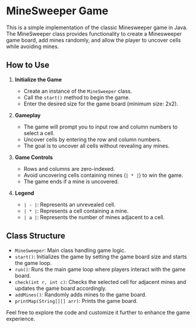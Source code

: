 
# MineSweeper Game

This is a simple implementation of the classic Minesweeper game in Java. The MineSweeper class provides functionality to create a Minesweeper game board, add mines randomly, and allow the player to uncover cells while avoiding mines.

## How to Use

1. **Initialize the Game**
    - Create an instance of the `MineSweeper` class.
    - Call the `start()` method to begin the game.
    - Enter the desired size for the game board (minimum size: 2x2).

2. **Gameplay**
    - The game will prompt you to input row and column numbers to select a cell.
    - Uncover cells by entering the row and column numbers.
    - The goal is to uncover all cells without revealing any mines.

3. **Game Controls**
    - Rows and columns are zero-indexed.
    - Avoid uncovering cells containing mines (`| * |`) to win the game.
    - The game ends if a mine is uncovered.

4. **Legend**
    - `| - |`: Represents an unrevealed cell.
    - `| * |`: Represents a cell containing a mine.
    - `| a |`: Represents the number of mines adjacent to a cell.

## Class Structure

- `MineSweeper`: Main class handling game logic.
- `start()`: Initializes the game by setting the game board size and starts the game loop.
- `run()`: Runs the main game loop where players interact with the game board.
- `check(int r, int c)`: Checks the selected cell for adjacent mines and updates the game board accordingly.
- `addMines()`: Randomly adds mines to the game board.
- `printMap(String[][] arr)`: Prints the game board.

Feel free to explore the code and customize it further to enhance the game experience.



